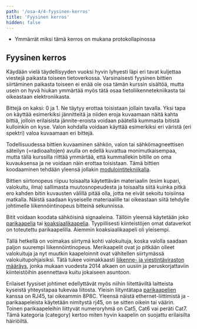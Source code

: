```yaml
---
path: '/osa-4/4-fyysinen-kerros'
title: 'Fyysinen kerros'
hidden: false
---
```



<text-box variant='learningObjectives' name='Oppimistavoitteet'>

- Ymmärrät miksi tämä kerros on mukana protokollapinossa

</text-box>


##  Fyysinen kerros

Käydään vielä täydellisyyden vuoksi hyvin lyhyesti läpi eri tavat kuljettaa viestejä paikasta toiseen tietoverkossa. Varsinaisesti fyysinen bittien siirtäminen paikasta toiseen ei enää ole osa tämän kurssin sisältöä, mutta usein on hyvä hiukan ymmärtää myös tätä osaa tietoliikennetekniikasta tai oikeastaan elektroniikasta.

Bittejä on kaksi: 0 ja 1. Ne täytyy erottaa toisistaan jollain tavalla. Yksi tapa on käyttää esimerkiksi jännitteitä ja niiden eroja kuvaamaan näitä kahta bittiä, jolloin erilaisista jännite-eroista voidaan päätellä kummasta bitistä kulloinkin on kyse. Valon kohdalla voidaan käyttää esimerkiksi eri väristä (eri spektri) valoa kuvaamaan eri bittejä.

Todellisuudessa bittien kuvaaminen sähkön, valon tai sähkömagneettisen säteilyn (=radioaaltojen) avulla on edellä kuvattua monimutkaisempaa, mutta tällä kurssilla riittää ymmärtää, että kummallekin bitille on oma kuvauksensa ja ne voidaan näin erottaa toisistaan. Tämä bittien koodaaminen tehdään yleensä jollakin [modulointitekniikalla](https://fi.wikipedia.org/wiki/Modulaatio_(elektroniikka)).

Bittien siirtonopeus riipuu toisaalta käytettävän materiaalin (esim kupari, valokuitu, ilma) sallimasta muutosnopeudesta ja toisaalta siitä kuinka pitkä ero kahden bitin kuvausten välillä pitää olla, jotta ne eivät sekoitu toisiinsa matkalla. Näistä saadaan kyseiselle materiaalille tai oikeastaan siitä tehdylle johtimelle liikennöintinopeus bitteinä sekunnissa.

Bitit voidaan koodata sähköisinä signaaleina. Tällöin yleensä käytetään joko [parikaapelia](https://fi.wikipedia.org/wiki/Parikaapeli) tai [koaksiaalikaapelia](https://fi.wikipedia.org/wiki/Koaksiaalikaapeli). Tyypillisesti kiinteistöjen omat dataverkot on toteutettu parikaapelilla. Aiemmin koaksiaalikaapeli oli yleisempi.

Tällä hetkellä on voimakas siirtymä kohti valokuituja, koska valolla saadaan paljon suurempi liikennöintinopeus. Merikaapelit ovat jo pitkään olleet valokuituja ja nyt muutkin kaapeloinnit ovat vähitellen siirtymässä valokuitupohjaisiksi. Tätä tukee voimakkaasti [liikenne- ja viestintäviraston määräys](https://www.traficom.fi/fi/viestinta/viestintaverkot/kiinteiston-sisaverkko), jonka mukaan vuodesta 2014 alkaen on uusiin ja peruskorjattaviin kiinteistöihin asennettava kuitu jokaiseen asuntoon.

Erilaiset fyysiset johtimet edellyttävät myös niihin liitettäviltä laitteista kyseistä yhteystapaa tukevaa liitosta. Yleisin liityntätapa [parikaapelien](https://fi.wikipedia.org/wiki/Parikaapeli) kanssa on RJ45, tai oikeammin 8P8C. Yleensä näistä ethernet-liittimistä ja -parikaapeleista käytetään nimitystä rj45, on se sitten oikein tai väärin. Toinen parikaapeleihin liittyvät numeroryhmä on Cat5, Cat6 vai peräti Cat7. Tämä kategoria (category) kertoo miten hyvin kaapelin on suojattu erilaisilta häiriöiltä.


<!--  Osion 4 osaamistavoitteet -->

<quiz id="a3c24883-8267-4f32-91f5-d8793915f2d9"></quiz>



